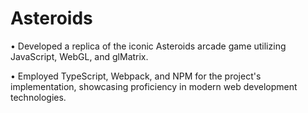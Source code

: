 # Asteroids
• Developed a replica of the iconic Asteroids arcade game utilizing JavaScript, WebGL, and glMatrix. 

• Employed TypeScript, Webpack, and NPM for the project's implementation, showcasing proficiency in modern web development technologies.

